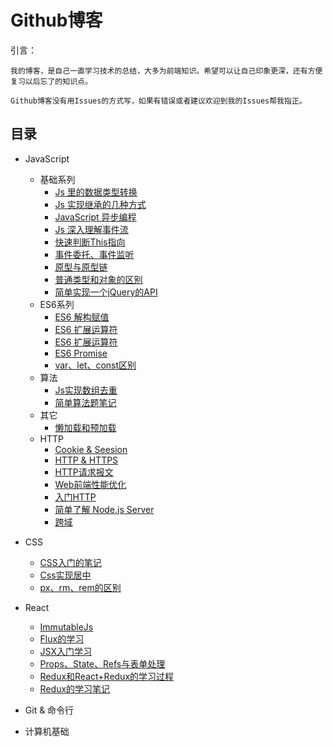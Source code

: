 # Github博客 

引言： 
```
我的博客，是自己一直学习技术的总结，大多为前端知识。希望可以让自己印象更深，还有方便复习以后忘了的知识点。

Github博客没有用Issues的方式写，如果有错误或者建议欢迎到我的Issues帮我指正。
```

## 目录

 * JavaScript
   * 基础系列
      * [Js 里的数据类型转换]()
      * [Js 实现继承的几种方式]()
      * [JavaScript 异步编程]()
      * [Js 深入理解事件流]()
      * [快速判断This指向]()
      * [事件委托、事件监听]()
      * [原型与原型链]()
      * [普通类型和对象的区别]()
      * [简单实现一个jQuery的API]()
    * ES6系列
      * [ES6 解构赋值]()
      * [ES6 扩展运算符]()
      * [ES6 扩展运算符]()
      * [ES6 Promise]()
      * [var、let、const区别]()
    * 算法
      * [Js实现数组去重]()
      * [简单算法题笔记]()
    * 其它
      * [懒加载和预加载]()
   * HTTP
      * [Cookie & Seesion]()
      * [HTTP & HTTPS]()
      * [HTTP请求报文]()
      * [Web前端性能优化](https://github.com/18898286061/KaiKaiBlog/blob/master/HTTP/%E5%89%8D%E7%AB%AF%E6%80%A7%E8%83%BD%E4%BC%98%E5%8C%96.md)
      * [入门HTTP]()
      * [简单了解 Node.js Server](https://github.com/18898286061/KaiKaiBlog/blob/master/HTTP/%E7%AE%80%E5%8D%95%E4%BA%86%E8%A7%A3Node.js%20Server.md)
      * [跨域](https://github.com/18898286061/KaiKaiBlog/blob/master/HTTP/%E8%B7%A8%E5%9F%9F.md)
      
  * CSS
    * [CSS入门的笔记](https://github.com/18898286061/KaiKaiBlog/blob/master/CSS/CSS%E5%85%A5%E9%97%A8%E7%9A%84%E7%AC%94%E8%AE%B0.md)
    * [Css实现居中](https://github.com/18898286061/KaiKaiBlog/blob/master/CSS/Css%E5%AE%9E%E7%8E%B0%E5%B1%85%E4%B8%AD.md)
    * [px、rm、rem的区别](https://github.com/18898286061/KaiKaiBlog/blob/master/CSS/px%E3%80%81rm%E3%80%81rem%E7%9A%84%E5%8C%BA%E5%88%AB.md)
  * React
    * [ImmutableJs](https://github.com/18898286061/KaiKaiBlog/blob/master/React/ImmutableJs.md)
    * [Flux的学习](https://github.com/18898286061/KaiKaiBlog/blob/master/React/Flux%E7%9A%84%E5%AD%A6%E4%B9%A0.md)
    * [JSX入门学习](https://github.com/18898286061/KaiKaiBlog/blob/master/React/JSX%E5%85%A5%E9%97%A8%E5%AD%A6%E4%B9%A0.md)
    * [Props、State、Refs与表单处理](https://github.com/18898286061/KaiKaiBlog/blob/master/React/Props%E3%80%81State%E3%80%81Refs%E4%B8%8E%E8%A1%A8%E5%8D%95%E5%A4%84%E7%90%86.md)
    * [Redux和React+Redux的学习过程](https://github.com/18898286061/KaiKaiBlog/blob/master/React/Redux%E5%92%8CReact%2BRedux%E7%9A%84%E5%AD%A6%E4%B9%A0%E8%BF%87%E7%A8%8B.md)
    * [Redux的学习笔记](https://github.com/18898286061/KaiKaiBlog/blob/master/React/Redux%E7%9A%84%E5%AD%A6%E4%B9%A0%E7%AC%94%E8%AE%B0.md)
   * Git & 命令行
   * 计算机基础
